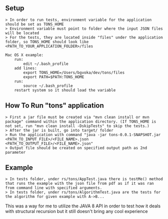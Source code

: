 ## Setup
	> In order to run tests, environment variable for the application should be set as TONS_HOME
	> Environment variable must point to folder where the input JSON files will be located
	> For the tests, they are located inside "files" under the application folder, so TONS_HOME should look like <PATH_TO_YOUR_APPLICATION_FOLDER>/files

	Mac OS X example:
		run:
			edit ~/.bash_profile
		add lines:
			export TONS_HOME=/Users/bgvoka/dev/tons/files
			export PATH=$PATH:TONS_HOME
		run:
			source ~/.bash_profile
		restart system so it should load the variable

## How To Run "tons" application
	> First a jar file must be created via "mvn clean install or mvn package" command within the application directory. (If TONS_HOME is not set, run "mvn clean install -DskipTests" to skip the tests.)
	> After the jar is built, go into target/ folder
	> Run the application with command "java -jar tons-0.0.1-SNAPSHOT.jar <PATH_TO_INPUT_FILE>/<FILE_NAME>.json <PATH_TO_OUTPUT_FILE>/<FILE_NAME>.json"
	> Output file should be created on specified output path as 2nd parameter

## Example
	> In tests folder, under rs/tons/AppTest.java there is testMe() method that runs the example with the json file from pdf as if it was ran from command line with specified arguments.
	> In tests folder, under rs/tons/AlgorithmTest.java are the tests for the algorithm for given example with A->B...

This was a way for me to utilize the JAVA 8 API in order to test how it deals with structural recursion but it still doesn't bring any cool experience